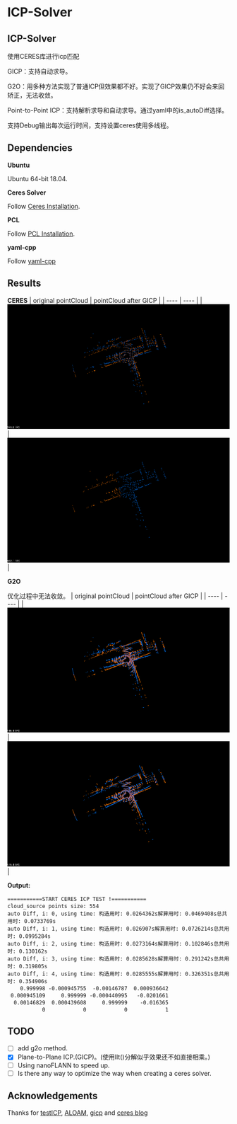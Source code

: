 # ICP-Solver
## ICP-Solver
使用CERES库进行icp匹配

GICP：支持自动求导。

G2O：用多种方法实现了普通ICP但效果都不好。实现了GICP效果仍不好会来回矫正，无法收敛。

Point-to-Point ICP：支持解析求导和自动求导。通过yaml中的is_autoDiff选择。

支持Debug输出每次运行时间，支持设置ceres使用多线程。

## Dependencies

**Ubuntu**

Ubuntu 64-bit 18.04.

**Ceres Solver**

Follow [Ceres Installation](http://ceres-solver.org/installation.html).

**PCL**

Follow [PCL Installation](http://www.pointclouds.org/downloads/linux.html).

**yaml-cpp**

Follow [yaml-cpp](https://github.com/jbeder/yaml-cpp)


## Results
**CERES**
|  original pointCloud   | pointCloud after GICP  |
|  ----  | ----  |
| ![before](./doc/before.png)  | ![after](./doc/after.png) |

**G2O**

优化过程中无法收敛。
|  original pointCloud   | pointCloud after GICP  |
|  ----  | ----  |
| ![before](./doc/gicp_before.png)  | ![after](./doc/after_gicp.png) |

**Output:**
```
===========START CERES ICP TEST !===========
cloud_source points size: 554
auto Diff, i: 0, using time: 构造用时: 0.0264362s解算用时: 0.0469408s总共用时: 0.0733769s
auto Diff, i: 1, using time: 构造用时: 0.026907s解算用时: 0.0726214s总共用时: 0.0995284s
auto Diff, i: 2, using time: 构造用时: 0.0273164s解算用时: 0.102846s总共用时: 0.130162s
auto Diff, i: 3, using time: 构造用时: 0.0285628s解算用时: 0.291242s总共用时: 0.319805s
auto Diff, i: 4, using time: 构造用时: 0.0285555s解算用时: 0.326351s总共用时: 0.354906s
    0.999998 -0.000945755  -0.00146787  0.000936642
 0.000945109     0.999999 -0.000440995   -0.0201661
  0.00146829  0.000439608     0.999999    -0.016365
           0            0            0            1
```


## TODO
- [ ] add g2o method.
- [X] Plane-to-Plane ICP.(GICP)。(使用llt()分解似乎效果还不如直接相乘。)
- [ ] Using nanoFLANN to speed up.
- [ ] Is there any way to optimize the way when creating a ceres solver.

## Acknowledgements
Thanks for [testICP](https://github.com/chengwei0427/testICP), 
[ALOAM](https://github.com/HKUST-Aerial-Robotics/A-LOAM),
[gicp](https://github.com/avsegal/gicp) 
and 
[ceres blog](https://blog.csdn.net/qq_42911741/article/details/127326164)